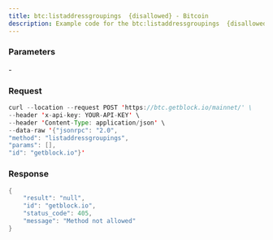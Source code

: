```yaml
---
title: btc:listaddressgroupings  {disallowed} - Bitcoin
description: Example code for the btc:listaddressgroupings  {disallowed} json-rpc method. Сomplete guide on how to use btc:listaddressgroupings  {disallowed} json-rpc in GetBlock.io Web3 documentation.
---
```


### Parameters


\-

### Request

``` java
curl --location --request POST 'https://btc.getblock.io/mainnet/' \
--header 'x-api-key: YOUR-API-KEY' \
--header 'Content-Type: application/json' \
--data-raw '{"jsonrpc": "2.0",
"method": "listaddressgroupings",
"params": [],
"id": "getblock.io"}'
```

###  Response

``` java
{
    "result": "null",
    "id": "getblock.io",
    "status_code": 405,
    "message": "Method not allowed"
}
```

